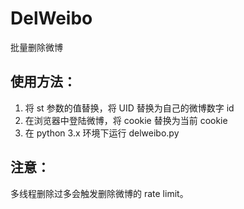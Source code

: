 # DelWeibo
批量删除微博

## 使用方法：
1. 将 st 参数的值替换，将 UID 替换为自己的微博数字 id    
2. 在浏览器中登陆微博，将 cookie 替换为当前 cookie
3. 在 python 3.x 环境下运行 delweibo.py

## 注意：
多线程删除过多会触发删除微博的 rate limit。
